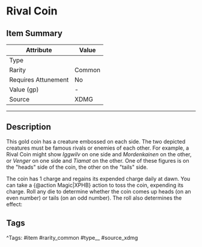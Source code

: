 # Rival Coin

## Item Summary

| Attribute            | Value                        |
|----------------------|------------------------------|
| Type                 |   |
| Rarity               | Common             |
| Requires Attunement  | No                |
| Value (gp)           | -    |
| Source               | XDMG |

---

## Description

This gold coin has a creature embossed on each side. The two depicted creatures must be famous rivals or enemies of each other. For example, a Rival Coin might show _Iggwilv_ on one side and _Mordenkainen_ on the other, or _Venger_ on one side and _Tiamat_ on the other. One of these figures is on the "heads" side of the coin, the other on the "tails" side.

The coin has 1 charge and regains its expended charge daily at dawn. You can take a {@action Magic|XPHB} action to toss the coin, expending its charge. Roll any die to determine whether the coin comes up heads (on an even number) or tails (on an odd number). The roll also determines the effect:

## Tags

^Tags: #item #rarity_common #type__ #source_xdmg